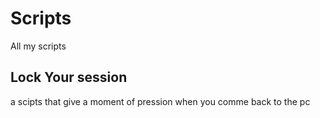 # Scripts
All my scripts

## Lock Your session
a scipts that give a moment of pression when you comme back to the pc